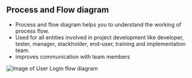 ## Process and Flow diagram

- Process and flow diagram helps you to understand the working of process flow.
- Used for all entities involved in project development like developer, tester, manager, stackholder, end-user, 
training and implementation team.
- improves communication with team members														

![Image of User Login flow diagram](https://octodex.github.com/images/yaktocat.png)
